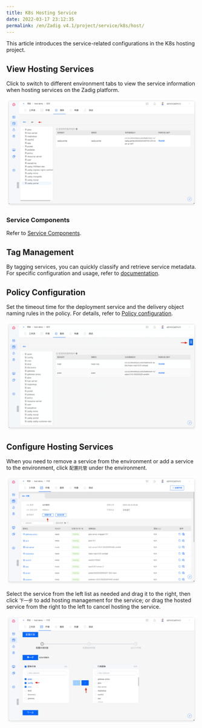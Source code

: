 ```yaml
---
title: K8s Hosting Service
date: 2022-03-17 23:12:35
permalink: /en/Zadig v4.1/project/service/k8s/host/
---
```


This article introduces the service-related configurations in the K8s hosting project.

## View Hosting Services

Click to switch to different environment tabs to view the service information when hosting services on the Zadig platform.

![Hosting Service List](../../../../_images/k8s_host_service_list.png)

### Service Components

Refer to [Service Components](/en/Zadig%20v4.1/env/overview/#what-is-a-service-component).

## Tag Management

By tagging services, you can quickly classify and retrieve service metadata. For specific configuration and usage, refer to [documentation](/en/Zadig%20v4.1/project/service/label/).

## Policy Configuration

Set the timeout time for the deployment service and the delivery object naming rules in the policy. For details, refer to [Policy configuration](/en/Zadig%20v4.1/project/service/k8s/#policy-configuration).

![Service Policy Configuration](../../../../_images/host_service_strategy_config.png)

## Configure Hosting Services
When you need to remove a service from the environment or add a service to the environment, click `配置托管` under the environment.

![Hosting Services](../../../../_images/env_delegate_project_overview.png)

Select the service from the left list as needed and drag it to the right, then click `下一步` to add hosting management for the service; or drag the hosted service from the right to the left to cancel hosting the service.

![Configure Hosting](../../../../_images/config_service_delegation.png)